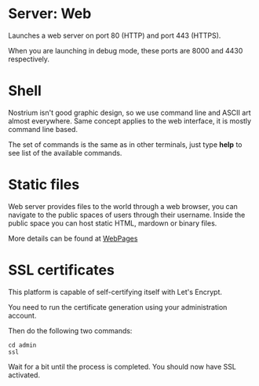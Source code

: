 # Server: Web

Launches a web server on port 80 (HTTP) and port 443 (HTTPS).

When you are launching in debug mode, these ports are 8000 and 4430 respectively.


# Shell

Nostrium isn't good graphic design, so we use command line and ASCII art almost everywhere.
Same concept applies to the web interface, it is mostly command line based.

The set of commands is the same as in other terminals, just type **help** to see
list of the available commands.


# Static files

Web server provides files to the world through a web browser, you can navigate
to the public spaces of users through their username. Inside the public space
you can host static HTML, mardown or binary files.

More details can be found at [WebPages](WebPages.md)


# SSL certificates

This platform is capable of self-certifying itself with Let's Encrypt.

You need to run the certificate generation using your administration account.

Then do the following two commands:

```
cd admin
ssl
```

Wait for a bit until the process is completed. You should now have SSL activated.